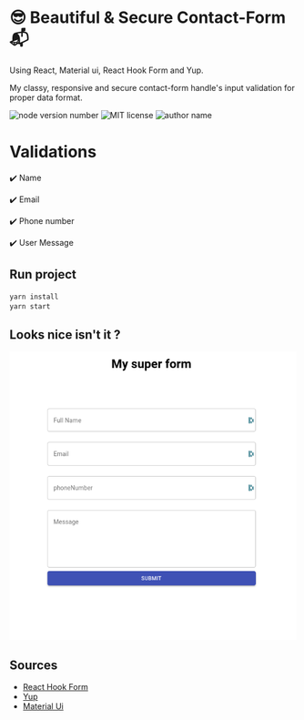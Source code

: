 # 😎 Beautiful & Secure Contact-Form 📬

Using React, Material ui, React Hook Form and Yup.
>
My classy, responsive and secure contact-form handle's input validation for proper data format.

 
>
![node version number](https://img.shields.io/github/package-json/v/Naddiya/contact-form)
![MIT license](https://img.shields.io/github/package-json/license/Naddiya/contact-form?color=green)
![author name](https://img.shields.io/github/package-json/author/Naddiya/contact-form?color=yellow)

# Validations
✔️ Name 
>
✔️ Email
>
✔️ Phone number
>
✔️ User Message


## Run project
```bash
yarn install 
yarn start
```

## Looks nice isn't it ? 

![nadia medkouri fullstack javascript store header](public/img/myform.png)

## Sources 

- <a href="https://react-hook-form.com/"> React Hook Form
- <a href="https://github.com/jquense/yup"> Yup </a>
- <a href="https://material-ui.com/"> Material Ui

